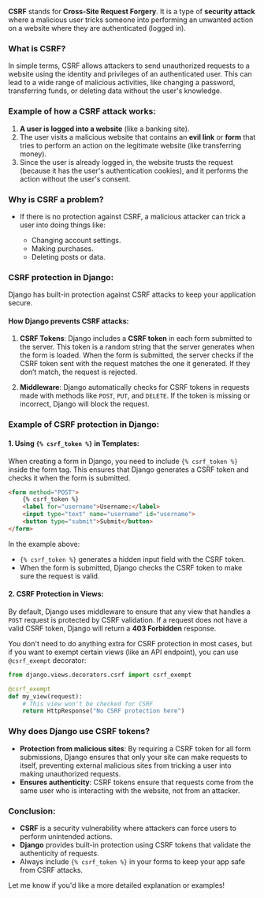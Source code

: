 **CSRF** stands for **Cross-Site Request Forgery**. It is a type of **security attack** where a malicious user tricks someone into performing an unwanted action on a website where they are authenticated (logged in).

### What is CSRF?

In simple terms, CSRF allows attackers to send unauthorized requests to a website using the identity and privileges of an authenticated user. This can lead to a wide range of malicious activities, like changing a password, transferring funds, or deleting data without the user's knowledge.

### Example of how a CSRF attack works:

1. **A user is logged into a website** (like a banking site).
2. The user visits a malicious website that contains an **evil link** or **form** that tries to perform an action on the legitimate website (like transferring money).
3. Since the user is already logged in, the website trusts the request (because it has the user's authentication cookies), and it performs the action without the user's consent.

### Why is CSRF a problem?

* If there is no protection against CSRF, a malicious attacker can trick a user into doing things like:

  * Changing account settings.
  * Making purchases.
  * Deleting posts or data.

### CSRF protection in Django:

Django has built-in protection against CSRF attacks to keep your application secure.

#### How Django prevents CSRF attacks:

1. **CSRF Tokens**: Django includes a **CSRF token** in each form submitted to the server. This token is a random string that the server generates when the form is loaded. When the form is submitted, the server checks if the CSRF token sent with the request matches the one it generated. If they don’t match, the request is rejected.

2. **Middleware**: Django automatically checks for CSRF tokens in requests made with methods like `POST`, `PUT`, and `DELETE`. If the token is missing or incorrect, Django will block the request.

### Example of CSRF protection in Django:

#### 1. **Using `{% csrf_token %}` in Templates**:

When creating a form in Django, you need to include `{% csrf_token %}` inside the form tag. This ensures that Django generates a CSRF token and checks it when the form is submitted.

```html
<form method="POST">
    {% csrf_token %}
    <label for="username">Username:</label>
    <input type="text" name="username" id="username">
    <button type="submit">Submit</button>
</form>
```

In the example above:

* `{% csrf_token %}` generates a hidden input field with the CSRF token.
* When the form is submitted, Django checks the CSRF token to make sure the request is valid.

#### 2. **CSRF Protection in Views**:

By default, Django uses middleware to ensure that any view that handles a `POST` request is protected by CSRF validation. If a request does not have a valid CSRF token, Django will return a **403 Forbidden** response.

You don't need to do anything extra for CSRF protection in most cases, but if you want to exempt certain views (like an API endpoint), you can use `@csrf_exempt` decorator:

```python
from django.views.decorators.csrf import csrf_exempt

@csrf_exempt
def my_view(request):
    # This view won't be checked for CSRF
    return HttpResponse("No CSRF protection here")
```

### Why does Django use CSRF tokens?

* **Protection from malicious sites**: By requiring a CSRF token for all form submissions, Django ensures that only your site can make requests to itself, preventing external malicious sites from tricking a user into making unauthorized requests.
* **Ensures authenticity**: CSRF tokens ensure that requests come from the same user who is interacting with the website, not from an attacker.

### Conclusion:

* **CSRF** is a security vulnerability where attackers can force users to perform unintended actions.
* **Django** provides built-in protection using CSRF tokens that validate the authenticity of requests.
* Always include `{% csrf_token %}` in your forms to keep your app safe from CSRF attacks.

Let me know if you'd like a more detailed explanation or examples!
